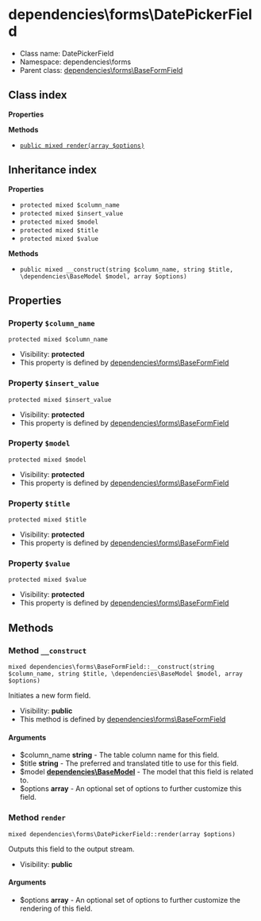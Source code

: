 # dependencies\forms\DatePickerField






* Class name: DatePickerField
* Namespace: dependencies\forms
* Parent class: [dependencies\forms\BaseFormField](/apidocs/dependencies/forms/BaseFormField.md)




## Class index

**Properties**

**Methods**
* [`public mixed render(array $options)`](#method-render)


## Inheritance index

**Properties**
* `protected mixed $column_name`
* `protected mixed $insert_value`
* `protected mixed $model`
* `protected mixed $title`
* `protected mixed $value`

**Methods**
* `public mixed __construct(string $column_name, string $title, \dependencies\BaseModel $model, array $options)`



Properties
----------


### Property `$column_name`

```
protected mixed $column_name
```





* Visibility: **protected**
* This property is defined by [dependencies\forms\BaseFormField](/apidocs/dependencies/forms/BaseFormField.md)


### Property `$insert_value`

```
protected mixed $insert_value
```





* Visibility: **protected**
* This property is defined by [dependencies\forms\BaseFormField](/apidocs/dependencies/forms/BaseFormField.md)


### Property `$model`

```
protected mixed $model
```





* Visibility: **protected**
* This property is defined by [dependencies\forms\BaseFormField](/apidocs/dependencies/forms/BaseFormField.md)


### Property `$title`

```
protected mixed $title
```





* Visibility: **protected**
* This property is defined by [dependencies\forms\BaseFormField](/apidocs/dependencies/forms/BaseFormField.md)


### Property `$value`

```
protected mixed $value
```





* Visibility: **protected**
* This property is defined by [dependencies\forms\BaseFormField](/apidocs/dependencies/forms/BaseFormField.md)


Methods
-------


### Method `__construct`

```
mixed dependencies\forms\BaseFormField::__construct(string $column_name, string $title, \dependencies\BaseModel $model, array $options)
```

Initiates a new form field.



* Visibility: **public**
* This method is defined by [dependencies\forms\BaseFormField](/apidocs/dependencies/forms/BaseFormField.md)

#### Arguments

* $column_name **string** - The table column name for this field.
* $title **string** - The preferred and translated title to use for this field.
* $model **[dependencies\BaseModel](/apidocs/dependencies/BaseModel.md)** - The model that this field is related to.
* $options **array** - An optional set of options to further customize this field.



### Method `render`

```
mixed dependencies\forms\DatePickerField::render(array $options)
```

Outputs this field to the output stream.



* Visibility: **public**

#### Arguments

* $options **array** - An optional set of options to further customize the rendering of this field.


